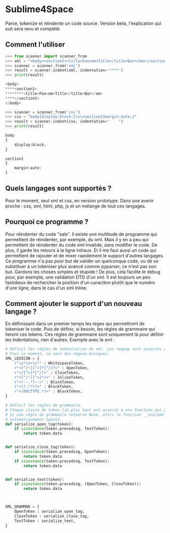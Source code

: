 Sublime4Space
=============

Parse, tokenize et réindente un code source. Version beta, l'explication qui suit sera revu et complété.


Comment l'utiliser
------------------
```python
>>> from scanner import scanner_from
>>> xml = "<body><section1><title>Foo<em>Title</title>Bar</em></section1></body>"
>>> scanner = scanner_from('xml')
>>> result = scanner.indent(xml, indentation='****')
>>> print(result)

<body>
****<section1>
********<title>Foo<em>Title</title>Bar</em>
****</section1>
</body>

>>> scanner = scanner_from('css')
>>> css = "body{display:block;}\n\nsection1{margin:auto;}"
>>> result = scanner.indent(css, indentation="    ")
>>> print(result)

body
{
    display:block;
}

section1
{
    margin:auto;
}
```


Quels langages sont supportés ?
-------------------------------
Pour le moment, seul xml et css, en version prototype. Dans une avenir proche : css, xml, html, php, js et un mélange de tout ces langages.



Pourquoi ce programme ?
-----------------------
Pour réindenter du code "sale". Il existe une multitude de programme qui permettent de réindenter, par exemple, du xml. Mais il y en a peu qui permettent de réindenter du code xml invalide, sans modifier le code. De plus, il garde les retours à la ligne initiaux.
Et il me faut aussi un code qui permettent de rajouter et de mixer rapidement le support d'autres langages.
Ce programme n'a pas pour but de valider un quelconque code, ou de se substituer à un tokeniser plus avancé comme pyparser, ce n'est pas son but. Gardons les choses simples et stupide !
De plus, cela facilite le debug pour, par exemple, une validation DTD d'un xml. Il est toujours un peu fastidieux de rechercher la position d'un caractère plutôt que le numéro d'une ligne, dans le cas d'un xml inline.



Comment ajouter le support d'un nouveau langage ?
-------------------------------------------------
En définissant dans un premier temps les regex qui permettront de tokeniser le code. Puis de définir, si besoin, les règles de grammaire qui lieront ces tokens. Ces règles de grammaire sont uniquement là pour définir les indentations, rien d'autres.
Exemple avec le xml :
```python
# Définit les règles de tokenisation du xml. Les regexp sont associés à des classes de token.
# Pour le moment, ce sont des regexp basiques.
XML_LEXICON = {
    r"\s*\n+\s*" : WhitespaceToken,
    r"<[^/!][^>]*[^/]?>" : OpenToken,
    r"</[^>]*[^/]>" : CloseToken,
    r"<[^/!][^>]*/>" : InlineToken,
    r"<!--.*?-->" : BlockToken,
    r"<\?.*?\?>" : BlockToken,
    r"<!DOCTYPE.*?>" : BlockToken,
}

# Définit les règles de grammaire.
# Chaque classe de token lié plus haut est associé à une fonction qui permettra son indentation.
# Si une règle de grammaire retourne None, alors la fonction __unicode__ de la classe parente est
# automatiquement appelé.
def serialize_open_tag(token):
    if isinstance(token.preceding, TextToken):
        return token.data


def serialize_close_tag(token):
    if isinstance(token.preceding, OpenToken):
        return token.data
    if isinstance(token.preceding, TextToken):
        return token.data


def serialize_text(token):
    if isinstance(token.preceding, (OpenToken, CloseToken)):
        return token.data



XML_GRAMMAR = {
    OpenToken : serialize_open_tag,
    CloseToken : serialize_close_tag,
    TextToken : serialize_text,
}
```
